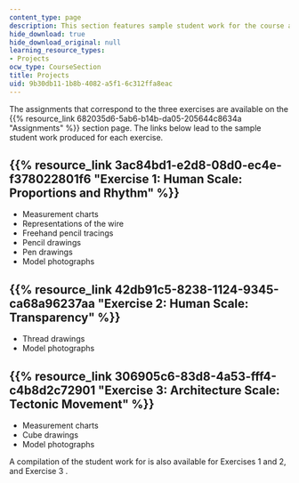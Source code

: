 ```yaml
---
content_type: page
description: This section features sample student work for the course assignments.
hide_download: true
hide_download_original: null
learning_resource_types:
- Projects
ocw_type: CourseSection
title: Projects
uid: 9b30db11-1b8b-4082-a5f1-6c312ffa8eac
---
```


The assignments that correspond to the three exercises are available on the {{% resource_link 682035d6-5ab6-b14b-da05-205644c8634a "Assignments" %}} section page. The links below lead to the sample student work produced for each exercise.

{{% resource_link 3ac84bd1-e2d8-08d0-ec4e-f378022801f6 "Exercise 1: Human Scale: Proportions and Rhythm" %}}
--------------------------------------------------------------------------------------------

*   Measurement charts
*   Representations of the wire
*   Freehand pencil tracings
*   Pencil drawings
*   Pen drawings
*   Model photographs

{{% resource_link 42db91c5-8238-1124-9345-ca68a96237aa "Exercise 2: Human Scale: Transparency" %}}
----------------------------------------------------------------------------------

*   Thread drawings
*   Model photographs

{{% resource_link 306905c6-83d8-4a53-fff4-c4b8d2c72901 "Exercise 3: Architecture Scale: Tectonic Movement" %}}
----------------------------------------------------------------------------------------------

*   Measurement charts
*   Cube drawings
*   Model photographs

A compilation of the student work for is also available for Exercises 1 and 2, and Exercise 3 .